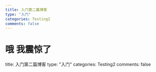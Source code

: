 ```yaml
---
title: 入门第二篇博客
type: "入门"
categories: Testing2
comments: false
---
```


# 哦 我震惊了
title: 入门第二篇博客
type: "入门"
categories: Testing2
comments: false